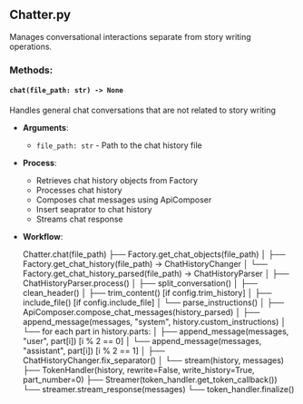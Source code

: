 ## Chatter.py
Manages conversational interactions separate from story writing operations.

### Methods:

#### `chat(file_path: str) -> None`
Handles general chat conversations that are not related to story writing

- **Arguments**:
  - `file_path: str` - Path to the chat history file

- **Process**:
  - Retrieves chat history objects from Factory
  - Processes chat history
  - Composes chat messages using ApiComposer
  - Insert seaprator to chat history
  - Streams chat response

- **Workflow**:

  Chatter.chat(file_path)
    ├── Factory.get_chat_objects(file_path)
    │   ├── Factory.get_chat_history(file_path) → ChatHistoryChanger
    │   └── Factory.get_chat_history_parsed(file_path) → ChatHistoryParser
    │
    ├── ChatHistoryParser.process()
    │   ├── split_conversation()
    │   ├── clean_header()
    │   ├── trim_content() [if config.trim_history]
    │   ├── include_file() [if config.include_file]
    │   └── parse_instructions()
    │
    ├── ApiComposer.compose_chat_messages(history_parsed)
    │   ├── append_message(messages, "system", history.custom_instructions)
    │   └── for each part in history.parts:
    │       ├── append_message(messages, "user", part[i]) [i % 2 == 0]
    │       └── append_message(messages, "assistant", part[i]) [i % 2 == 1]
    │
    ├── ChatHistoryChanger.fix_separator()
    │
    └── stream(history, messages)
        ├── TokenHandler(history, rewrite=False, write_history=True, part_number=0)
        ├── Streamer(token_handler.get_token_callback())
        └── streamer.stream_response(messages)
            └── token_handler.finalize()
